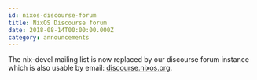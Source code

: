 ```yaml
---
id: nixos-discourse-forum
title: NixOS Discourse forum
date: 2018-08-14T00:00:00.000Z
category: announcements
---
```


The nix-devel mailing list is now replaced by our discourse forum instance which is also usable by email: [discourse.nixos.org](https://discourse.nixos.org).
